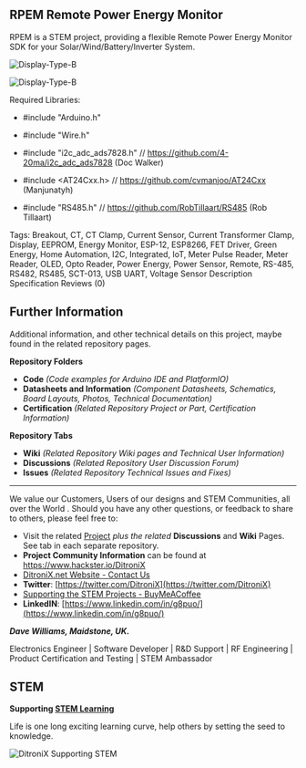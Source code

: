 ## RPEM Remote Power Energy Monitor

RPEM is a STEM project, providing a flexible Remote Power Energy Monitor SDK for your Solar/Wind/Battery/Inverter System.


![Display-Type-B](https://ditronix.net/wp-content/uploads/2022/05/RPEM-v1-Remote-Power-Energy-Monitor-SDK-Connections-scaled.jpg?raw=true)

![Display-Type-B](https://ditronix.net/wp-content/uploads/2022/05/DitroniX.net-Banner-RPEM-1-Green-Power-Monitor.jpg?raw=true)

Required Libraries:

- #include "Arduino.h"

- #include "Wire.h"

- #include "i2c_adc_ads7828.h" // https://github.com/4-20ma/i2c_adc_ads7828 (Doc Walker)

- #include <AT24Cxx.h> // https://github.com/cvmanjoo/AT24Cxx (Manjunatyh)

- #include "RS485.h" // https://github.com/RobTillaart/RS485  (Rob Tillaart)


Tags: Breakout, CT, CT Clamp, Current Sensor, Current Transformer Clamp, Display, EEPROM, Energy Monitor, ESP-12, ESP8266, FET Driver, Green Energy, Home Automation, I2C, Integrated, IoT, Meter Pulse Reader, Meter Reader, OLED, Opto Reader, Power Energy, Power Sensor, Remote, RS-485, RS482, RS485, SCT-013, USB UART, Voltage Sensor
Description Specification Reviews (0)


## **Further Information**

Additional information, and other technical details on this project, maybe found in the related repository pages.

**Repository Folders**

 - **Code** *(Code examples for Arduino  IDE and PlatformIO)*
 -  **Datasheets and Information** *(Component Datasheets, Schematics, Board Layouts, Photos, Technical Documentation)*
 - **Certification** *(Related Repository Project or Part, Certification Information)*

**Repository Tabs**

 - **Wiki** *(Related Repository Wiki pages and Technical User Information)*
 - **Discussions** *(Related Repository User Discussion Forum)*
 - **Issues** *(Related Repository Technical Issues and Fixes)*

***

We value our Customers, Users of our designs and STEM Communities, all over the World . Should you have any other questions, or feedback to share to others, please feel free to:

* Visit the related [Project](https://github.com/DitroniX?tab=repositories) *plus the related* **Discussions** and **Wiki** Pages.  See tab in each separate repository.
* **Project Community Information** can be found at https://www.hackster.io/DitroniX
* [DitroniX.net Website - Contact Us](https://ditronix.net/contact/)
* **Twitter**: [https://twitter.com/DitroniX](https://twitter.com/DitroniX)
* [Supporting the STEM Projects - BuyMeACoffee](https://www.buymeacoffee.com/DitroniX)
*  **LinkedIN**: [https://www.linkedin.com/in/g8puo/](https://www.linkedin.com/in/g8puo/)

***Dave Williams, Maidstone, UK.***

Electronics Engineer | Software Developer | R&D Support | RF Engineering | Product Certification and Testing | STEM Ambassador

## STEM

**Supporting [STEM Learning](https://www.stem.org.uk/)**

Life is one long exciting learning curve, help others by setting the seed to knowledge.

![DitroniX Supporting STEM](https://hackster.imgix.net/uploads/attachments/1606838/stem_ambassador_-_100_volunteer_badge_edxfxlrfbc1_bjdqharfoe1_xbqi2KUcri.png?auto=compress%2Cformat&w=540&fit=max)
